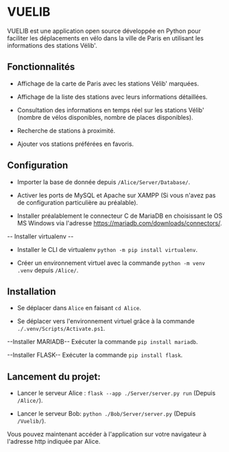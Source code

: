 # VUELIB

VUELIB est une application open source développée en Python pour faciliter les déplacements en vélo dans la ville de Paris en utilisant les informations des stations Vélib'.

## Fonctionnalités

- Affichage de la carte de Paris avec les stations Vélib' marquées.

- Affichage de la liste des stations avec leurs informations détaillées. 

- Consultation des informations en temps réel sur les stations Vélib' (nombre de vélos disponibles, nombre de places disponibles).

- Recherche de stations à proximité.

- Ajouter vos stations préférées en favoris.

## Configuration

- Importer la base de donnée depuis `/Alice/Server/Database/`.
  
- Activer les ports de MySQL et Apache sur XAMPP (Si vous n'avez pas de configuration particulière au préalable).
  
- Installer préalablement le connecteur C de MariaDB en choisissant le OS MS Windows via l'adresse https://mariadb.com/downloads/connectors/.

-- Installer virtualenv --
- Installer le CLI de virtualenv `python -m pip install virtualenv`.

- Créer un environnement virtuel avec la commande `python -m venv .venv` depuis `/Alice/`.

## Installation

- Se déplacer dans `Alice` en faisant `cd Alice`.

- Se déplacer vers l'environnement virtuel grâce à la commande `./.venv/Scripts/Activate.ps1`.
  
--Installer MARIADB--
Exécuter la commande `pip install mariadb`.

--Installer FLASK--
Exécuter la commande `pip install flask`.

## Lancement du projet:

- Lancer le serveur Alice :
`flask --app ./Server/server.py run` (Depuis `/Alice/`).

- Lancer le serveur Bob:
`python ./Bob/Server/server.py` (Depuis `/Vuelib/`).

Vous pouvez maintenant accéder à l'application sur votre navigateur à l'adresse http indiquée par Alice. 